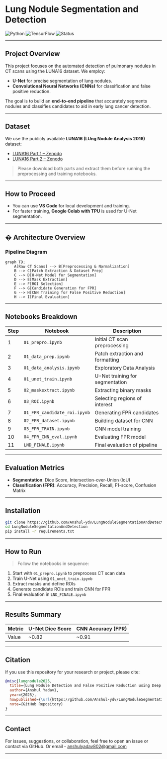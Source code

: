#  Lung Nodule Segmentation and Detection

![Python](https://img.shields.io/badge/Python-3.8%2B-blue)
![TensorFlow](https://img.shields.io/badge/Framework-TensorFlow%2FPyTorch-orange)
![Status](https://img.shields.io/badge/Status-Completed-brightgreen)

---

##  Project Overview

This project focuses on the automated detection of pulmonary nodules in CT scans using the LUNA16 dataset. We employ:

-  **U-Net** for precise segmentation of lung nodules.
-  **Convolutional Neural Networks (CNNs)** for classification and false positive reduction.

The goal is to build an **end-to-end pipeline** that accurately segments nodules and classifies candidates to aid in early lung cancer detection.

---

##  Dataset

We use the publicly available **LUNA16 (LUng Nodule Analysis 2016)** dataset:

- [LUNA16 Part 1 – Zenodo](https://zenodo.org/record/3723295)
- [LUNA16 Part 2 – Zenodo](https://zenodo.org/record/3723295)

> Please download both parts and extract them before running the preprocessing and training notebooks.

---

##  How to Proceed

-  You can use **VS Code** for local development and training.
-  For faster training, **Google Colab with TPU** is used for U-Net segmentation.

---

## � Architecture Overview

###  Pipeline Diagram

```mermaid
graph TD;
    A[Raw CT Scans] --> B[Preprocessing & Normalization]
    B --> C[Patch Extraction & Dataset Prep]
    C --> D[U-Net Model for Segmentation]
    D --> E[Mask Extraction]
    E --> F[ROI Selection]
    F --> G[Candidate Generation for FPR]
    G --> H[CNN Training for False Positive Reduction]
    H --> I[Final Evaluation]
````

---

##  Notebooks Breakdown

| Step | Notebook                     | Description                     |
| ---- | ---------------------------- | ------------------------------- |
| 1    | `01_prepro.ipynb`            | Initial CT scan preprocessing   |
| 2    | `01_data_prep.ipynb`         | Patch extraction and formatting |
| 3    | `01_data_analysis.ipynb`     | Exploratory Data Analysis       |
| 4    | `01_unet_train.ipynb`        | U-Net training for segmentation |
| 5    | `02_maskextract.ipynb`       | Extracting binary masks         |
| 6    | `03_ROI.ipynb`               | Selecting regions of interest   |
| 7    | `01_FPR_candidate_roi.ipynb` | Generating FPR candidates       |
| 8    | `02_FPR_dataset.ipynb`       | Building dataset for CNN        |
| 9    | `03_FPR_TRAIN.ipynb`         | CNN model training              |
| 10   | `04_FPR_CNN_eval.ipynb`      | Evaluating FPR model            |
| 11   | `LND_FINALE.ipynb`           | Final evaluation of pipeline    |

---

##  Evaluation Metrics

* **Segmentation**: Dice Score, Intersection-over-Union (IoU)
* **Classification (FPR)**: Accuracy, Precision, Recall, F1-score, Confusion Matrix

---

##  Installation

```bash
git clone https://github.com/Anshul-ydv/LungNoduleSegmentationAndDetection.git
cd LungNoduleSegmentationAndDetection
pip install -r requirements.txt
```

---

##  How to Run

> Follow the notebooks in sequence:

1. Start with `01_prepro.ipynb` to preprocess CT scan data
2. Train U-Net using `01_unet_train.ipynb`
3. Extract masks and define ROIs
4. Generate candidate ROIs and train CNN for FPR
5. Final evaluation in `LND_FINALE.ipynb`

---

##  Results Summary

| Metric | U-Net Dice Score | CNN Accuracy (FPR) |
| ------ | ---------------- | ------------------ |
| Value  | \~0.82           | \~0.91             |

---

##  Citation

If you use this repository for your research or project, please cite:

```bibtex
@misc{lungnodule2025,
  title={Lung Nodule Detection and False Positive Reduction using Deep Learning},
  author={Anshul Yadav},
  year={2025},
  howpublished={\url{https://github.com/Anshul-ydv/LungNoduleSegmentationAndDetection}},
  note={GitHub Repository}
}
```

---

##  Contact

For issues, suggestions, or collaboration, feel free to open an issue or contact via GitHub.
Or email - anshulyadav802@gmail.com

---
